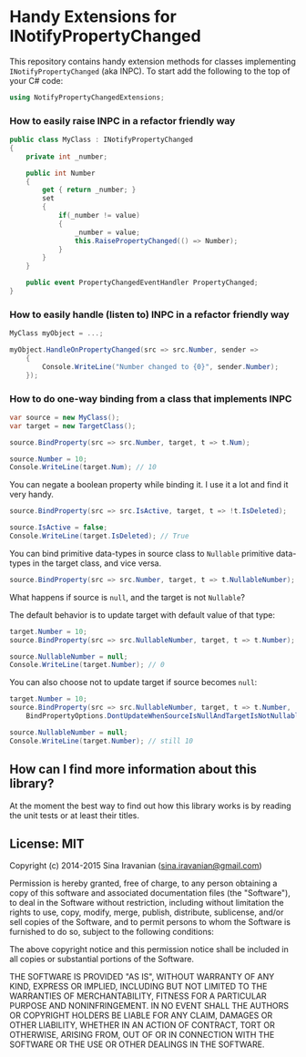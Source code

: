 # Handy Extensions for INotifyPropertyChanged

This repository contains handy extension methods for classes implementing `INotifyPropertyChanged` (aka INPC). To start add the following to the top of your C# code:

```csharp
using NotifyPropertyChangedExtensions;
```

### How to easily raise INPC in a refactor friendly way

```csharp
public class MyClass : INotifyPropertyChanged
{
    private int _number;

    public int Number
    {
        get { return _number; }
        set 
        { 
            if(_number != value)
            {
                _number = value; 
                this.RaisePropertyChanged(() => Number); 
            }
        }
    }

    public event PropertyChangedEventHandler PropertyChanged;
}
```

### How to easily handle (listen to) INPC in a refactor friendly way

```csharp
MyClass myObject = ...;

myObject.HandleOnPropertyChanged(src => src.Number, sender =>
    {
        Console.WriteLine("Number changed to {0}", sender.Number);
    });
```

### How to do one-way binding from a class that implements INPC

```csharp
var source = new MyClass();
var target = new TargetClass();

source.BindProperty(src => src.Number, target, t => t.Num);

source.Number = 10;
Console.WriteLine(target.Num); // 10
```

You can negate a boolean property while binding it. I use it a lot and find it very handy.

```csharp
source.BindProperty(src => src.IsActive, target, t => !t.IsDeleted);

source.IsActive = false;
Console.WriteLine(target.IsDeleted); // True
```

You can bind primitive data-types in source class to `Nullable` primitive data-types in the target class, and vice versa. 

```csharp
source.BindProperty(src => src.Number, target, t => t.NullableNumber);
```

What happens if source is `null`, and the target is not `Nullable`? 

The default behavior is to update target with default value of that type:

```csharp
target.Number = 10;
source.BindProperty(src => src.NullableNumber, target, t => t.Number);

source.NullableNumber = null;
Console.WriteLine(target.Number); // 0
```

You can also choose not to update target if source becomes `null`:

```csharp
target.Number = 10;
source.BindProperty(src => src.NullableNumber, target, t => t.Number, 
    BindPropertyOptions.DontUpdateWhenSourceIsNullAndTargetIsNotNullable);

source.NullableNumber = null;
Console.WriteLine(target.Number); // still 10
```

## How can I find more information about this library?

At the moment the best way to find out how this library works is by reading the unit tests or at least their titles.

## License: MIT 

Copyright (c) 2014-2015 Sina Iravanian (sina.iravanian@gmail.com)

Permission is hereby granted, free of charge, to any person obtaining a copy of 
this software and associated documentation files (the "Software"), to deal in the 
Software without restriction, including without limitation the rights to use, copy, 
modify, merge, publish, distribute, sublicense, and/or sell copies of the Software, 
and to permit persons to whom the Software is furnished to do so, subject to the 
following conditions:

The above copyright notice and this permission notice shall be included in all 
copies or substantial portions of the Software.

THE SOFTWARE IS PROVIDED "AS IS", WITHOUT WARRANTY OF ANY KIND, EXPRESS OR IMPLIED, 
INCLUDING BUT NOT LIMITED TO THE WARRANTIES OF MERCHANTABILITY, FITNESS FOR A 
PARTICULAR PURPOSE AND NONINFRINGEMENT. IN NO EVENT SHALL THE AUTHORS OR COPYRIGHT 
HOLDERS BE LIABLE FOR ANY CLAIM, DAMAGES OR OTHER LIABILITY, WHETHER IN AN ACTION 
OF CONTRACT, TORT OR OTHERWISE, ARISING FROM, OUT OF OR IN CONNECTION WITH THE 
SOFTWARE OR THE USE OR OTHER DEALINGS IN THE SOFTWARE. 

